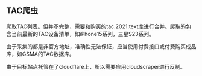 ## TAC爬虫

爬取TAC列表。但并不完整，需要和购买的tac.2021.text库进行合并。爬取的包含当前最新的TAC设备清单，如iPhone15系列，三星S23系列。

由于采集的都是非官方地址，准确性无法保证，应当使用付费接口或付费购买成品库，如GSMA的TAC数据库。

由于目标站点托管在了cloudflare上，所以需要应用cloudscraper进行反制。